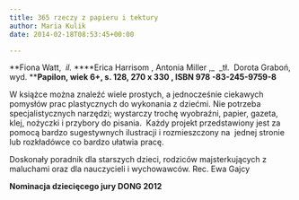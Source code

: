 ```yaml
---
title: 365 rzeczy z papieru i tektury
author: Maria Kulik
date: 2014-02-18T08:53:45+00:00

---
```

**Fiona Watt,  __il_._ ****Erica Harrisom , Antonia Miller ,_  _tł.  Dorota Graboń, wyd. ****Papilon, wiek 6+, s. 128, 270 x 330 , ISBN 978 -83-245-9759-8**

W książce można znaleźć wiele prostych, a jednocześnie ciekawych pomysłów prac plastycznych do wykonania z dziećmi. Nie potrzeba specjalistycznych narzędzi; wystarczy trochę wyobraźni, papier, gazeta, klej, nożyczki i przybory do pisania.  Każdy projekt przedstawiony jest za pomocą bardzo sugestywnych ilustracji i rozmieszczony na  jednej stronie lub rozkładówce co bardzo ułatwia pracę.

Doskonały poradnik dla starszych dzieci, rodziców majsterkujących z maluchami oraz dla nauczycieli i wychowawców. Rec. Ewa Gajcy

**Nominacja dziecięcego jury DONG 2012**
